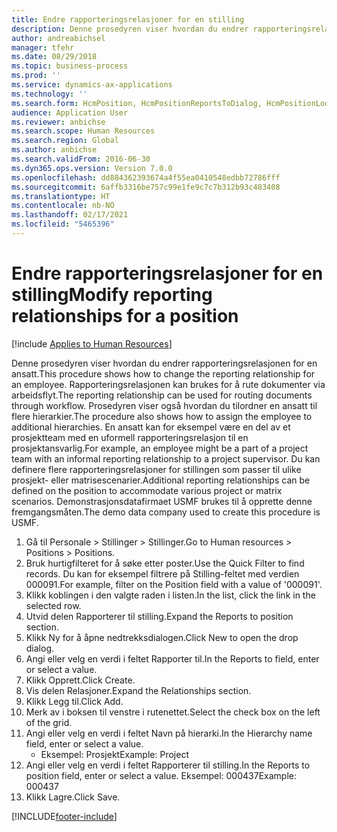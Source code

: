 ```yaml
---
title: Endre rapporteringsrelasjoner for en stilling
description: Denne prosedyren viser hvordan du endrer rapporteringsrelasjonen for en ansatt.
author: andreabichsel
manager: tfehr
ms.date: 08/29/2018
ms.topic: business-process
ms.prod: ''
ms.service: dynamics-ax-applications
ms.technology: ''
ms.search.form: HcmPosition, HcmPositionReportsToDialog, HcmPositionLookup, HcmPersonnelManagementWorkspace
audience: Application User
ms.reviewer: anbichse
ms.search.scope: Human Resources
ms.search.region: Global
ms.author: anbichse
ms.search.validFrom: 2016-06-30
ms.dyn365.ops.version: Version 7.0.0
ms.openlocfilehash: dd884362393674a4f55ea0410548edbb72786fff
ms.sourcegitcommit: 6affb3316be757c99e1fe9c7c7b312b93c483408
ms.translationtype: HT
ms.contentlocale: nb-NO
ms.lasthandoff: 02/17/2021
ms.locfileid: "5465396"
---
```

# <a name="modify-reporting-relationships-for-a-position"></a><span data-ttu-id="435b4-103">Endre rapporteringsrelasjoner for en stilling</span><span class="sxs-lookup"><span data-stu-id="435b4-103">Modify reporting relationships for a position</span></span>

[!include [Applies to Human Resources](../includes/applies-to-hr.md)]



<span data-ttu-id="435b4-104">Denne prosedyren viser hvordan du endrer rapporteringsrelasjonen for en ansatt.</span><span class="sxs-lookup"><span data-stu-id="435b4-104">This procedure shows how to change the reporting relationship for an employee.</span></span> <span data-ttu-id="435b4-105">Rapporteringsrelasjonen kan brukes for å rute dokumenter via arbeidsflyt.</span><span class="sxs-lookup"><span data-stu-id="435b4-105">The reporting relationship can be used for routing documents through workflow.</span></span> <span data-ttu-id="435b4-106">Prosedyren viser også hvordan du tilordner en ansatt til flere hierarkier.</span><span class="sxs-lookup"><span data-stu-id="435b4-106">The procedure also shows how to assign the employee to additional hierarchies.</span></span> <span data-ttu-id="435b4-107">En ansatt kan for eksempel være en del av et prosjektteam med en uformell rapporteringsrelasjon til en prosjektansvarlig.</span><span class="sxs-lookup"><span data-stu-id="435b4-107">For example, an employee might be a part of a project team with an informal reporting relationship to a project supervisor.</span></span> <span data-ttu-id="435b4-108">Du kan definere flere rapporteringsrelasjoner for stillingen som passer til ulike prosjekt- eller matrisescenarier.</span><span class="sxs-lookup"><span data-stu-id="435b4-108">Additional reporting relationships can be defined on the position to accommodate various project or matrix scenarios.</span></span> <span data-ttu-id="435b4-109">Demonstrasjonsdatafirmaet USMF brukes til å opprette denne fremgangsmåten.</span><span class="sxs-lookup"><span data-stu-id="435b4-109">The demo data company used to create this procedure is USMF.</span></span>

1. <span data-ttu-id="435b4-110">Gå til Personale > Stillinger > Stillinger.</span><span class="sxs-lookup"><span data-stu-id="435b4-110">Go to Human resources > Positions > Positions.</span></span>
2. <span data-ttu-id="435b4-111">Bruk hurtigfilteret for å søke etter poster.</span><span class="sxs-lookup"><span data-stu-id="435b4-111">Use the Quick Filter to find records.</span></span> <span data-ttu-id="435b4-112">Du kan for eksempel filtrere på Stilling-feltet med verdien 000091.</span><span class="sxs-lookup"><span data-stu-id="435b4-112">For example, filter on the Position field with a value of '000091'.</span></span>
3. <span data-ttu-id="435b4-113">Klikk koblingen i den valgte raden i listen.</span><span class="sxs-lookup"><span data-stu-id="435b4-113">In the list, click the link in the selected row.</span></span>
4. <span data-ttu-id="435b4-114">Utvid delen Rapporterer til stilling.</span><span class="sxs-lookup"><span data-stu-id="435b4-114">Expand the Reports to position section.</span></span>
5. <span data-ttu-id="435b4-115">Klikk Ny for å åpne nedtrekksdialogen.</span><span class="sxs-lookup"><span data-stu-id="435b4-115">Click New to open the drop dialog.</span></span>
6. <span data-ttu-id="435b4-116">Angi eller velg en verdi i feltet Rapporter til.</span><span class="sxs-lookup"><span data-stu-id="435b4-116">In the Reports to field, enter or select a value.</span></span>
7. <span data-ttu-id="435b4-117">Klikk Opprett.</span><span class="sxs-lookup"><span data-stu-id="435b4-117">Click Create.</span></span>
8. <span data-ttu-id="435b4-118">Vis delen Relasjoner.</span><span class="sxs-lookup"><span data-stu-id="435b4-118">Expand the Relationships section.</span></span>
9. <span data-ttu-id="435b4-119">Klikk Legg til.</span><span class="sxs-lookup"><span data-stu-id="435b4-119">Click Add.</span></span>
10. <span data-ttu-id="435b4-120">Merk av i boksen til venstre i rutenettet.</span><span class="sxs-lookup"><span data-stu-id="435b4-120">Select the check box on the left of the grid.</span></span>
11. <span data-ttu-id="435b4-121">Angi eller velg en verdi i feltet Navn på hierarki.</span><span class="sxs-lookup"><span data-stu-id="435b4-121">In the Hierarchy name field, enter or select a value.</span></span>
    * <span data-ttu-id="435b4-122">Eksempel: Prosjekt</span><span class="sxs-lookup"><span data-stu-id="435b4-122">Example: Project</span></span>  
12. <span data-ttu-id="435b4-123">Angi eller velg en verdi i feltet Rapporterer til stilling.</span><span class="sxs-lookup"><span data-stu-id="435b4-123">In the Reports to position field, enter or select a value.</span></span>  <span data-ttu-id="435b4-124">Eksempel: 000437</span><span class="sxs-lookup"><span data-stu-id="435b4-124">Example:  000437</span></span>
13. <span data-ttu-id="435b4-125">Klikk Lagre.</span><span class="sxs-lookup"><span data-stu-id="435b4-125">Click Save.</span></span>



[!INCLUDE[footer-include](../includes/footer-banner.md)]